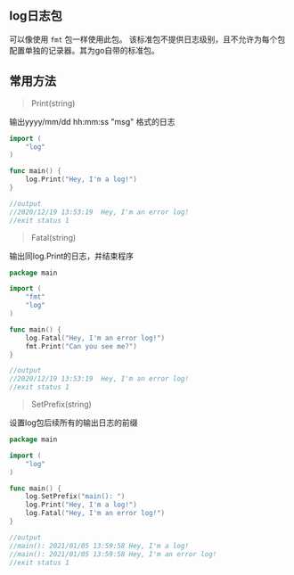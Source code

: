 ## log日志包

可以像使用 `fmt` 包一样使用此包。 该标准包不提供日志级别，且不允许为每个包配置单独的记录器。其为go自带的标准包。

## 常用方法

>  Print(string)

输出yyyy/mm/dd hh:mm:ss "msg" 格式的日志

```go
import (
    "log"
)

func main() {
    log.Print("Hey, I'm a log!")
}

//output
//2020/12/19 13:53:19  Hey, I'm an error log!
//exit status 1
```

> Fatal(string)

输出同log.Print的日志，并结束程序

```go
package main

import (
    "fmt"
    "log"
)

func main() {
    log.Fatal("Hey, I'm an error log!")
    fmt.Print("Can you see me?")
}

//output
//2020/12/19 13:53:19  Hey, I'm an error log!
//exit status 1
```

> SetPrefix(string)

设置log包后续所有的输出日志的前缀

```go
package main

import (
    "log"
)

func main() {
    log.SetPrefix("main(): ")
    log.Print("Hey, I'm a log!")
    log.Fatal("Hey, I'm an error log!")
}

//output
//main(): 2021/01/05 13:59:58 Hey, I'm a log!
//main(): 2021/01/05 13:59:58 Hey, I'm an error log!
//exit status 1
```